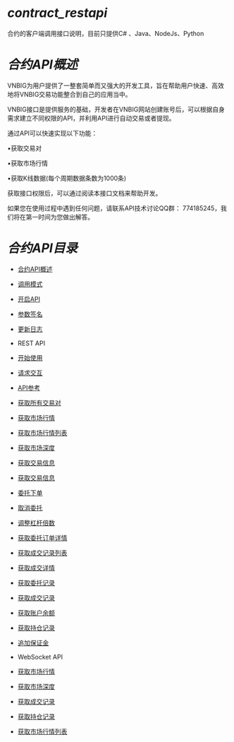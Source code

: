 # *contract_restapi* #
合约的客户端调用接口说明，目前只提供C# 、Java、NodeJs、Python
# *合约API概述* #

VNBIG为用户提供了一整套简单而又强大的开发工具，旨在帮助用户快速、高效地将VNBIG交易功能整合到自己的应用当中。

VNBIG接口是提供服务的基础，开发者在VNBIG网站创建账号后，可以根据自身需求建立不同权限的API，并利用API进行自动交易或者提现。

通过API可以快速实现以下功能：

•获取交易对

•获取市场行情

•获取K线数据(每个周期数据条数为1000条)


获取接口权限后，可以通过阅读本接口文档来帮助开发。

如果您在使用过程中遇到任何问题，请联系API技术讨论QQ群： 774185245，我们将在第一时间为您做出解答。
# *合约API目录* #
* [合约API概述](README.md)
* [调用模式](chapter1.md)
* [开启API](chapter2.md)
* [参数签名](chapter3.md)
* [更新日志](chapter4.md)
* REST API
* [开始使用](chapter5.md)
* [请求交互](chapter6.md)
* [API参考](chapter7.md)
* [获取所有交易对](chapter7-1.md)
* [获取市场行情](chapter7-2.md)
* [获取市场行情列表](chapter7-3.md)
* [获取市场深度](chapter7-4.md)
* [获取交易信息](chapter7-5.md)
* [获取交易信息](chapter7-6.md)
* [委托下单](chapter7-7.md)
* [取消委托](chapter7-8.md)
* [调整杠杆倍数](chapter7-17.md)
* [获取委托订单详情](chapter7-9.md)
* [获取成交记录列表](chapter7-16.md)
* [获取成交详情](chapter7-10.md)
* [获取委托记录](chapter7-11.md)
* [获取成交记录](chapter7-12.md)
* [获取账户余额](chapter7-13.md)
* [获取持仓记录](chapter7-14.md)
* [追加保证金](chapter7-15.md)

* WebSocket API
* [获取市场行情](wchapter3-1.md)
* [获取市场深度](wchapter3-2.md)
* [获取成交记录](wchapter3-3.md)
* [获取持仓记录](wchapter3-4.md)
* [获取市场行情列表](wchapter3-5.md)
